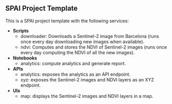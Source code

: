 ## SPAI Project Template

This is a SPAI project template with the following services:

- **Scripts**
    - downloader: Downloads a Sentinel-2 image from Barcelona (runs once every day downloading new images when available).
    - ndvi: Computes and stores the NDVI of Sentinel-2 images (runs once every day computing the NDVI of all the new images).
- **Notebooks**
    - analytics: compute analytics and generate report.
- **APIs**
    - analytics: exposes the analytics as an API endpoint.
    - xyz: exposes the Sentinel-2 images and NDVI layers as an XYZ endpoint.
- **UIs**
    - map: displays the Sentinel-2 images and NDVI layers in a map.